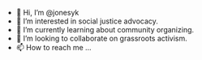 - 👋 Hi, I’m @jonesyk
- 👀 I’m interested in social justice advocacy.
- 🌱 I’m currently learning about community organizing.
- 💞️ I’m looking to collaborate on grassroots activism.
- 📫 How to reach me ...

<!---
jonesyk/jonesyk is a ✨ special ✨ repository because its `README.md` (this file) appears on your GitHub profile.
You can click the Preview link to take a look at your changes.
--->

